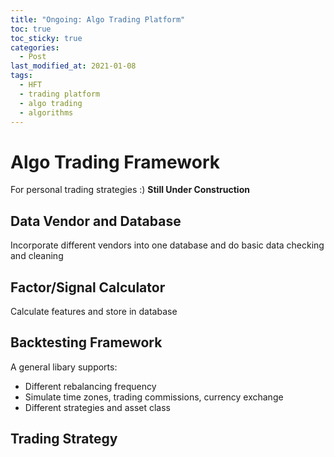 ```yaml
---
title: "Ongoing: Algo Trading Platform"
toc: true
toc_sticky: true
categories: 
  - Post
last_modified_at: 2021-01-08
tags:
  - HFT
  - trading platform
  - algo trading
  - algorithms
---
```


# Algo Trading Framework

For personal trading strategies :) **Still Under Construction**

## Data Vendor and Database
Incorporate different vendors into one database and do basic data checking and cleaning

## Factor/Signal Calculator
Calculate features and store in database

## Backtesting Framework
A general libary supports:
  - Different rebalancing frequency
  - Simulate time zones, trading commissions, currency exchange
  - Different strategies and asset class

## Trading Strategy

<!-- ```python
# test
def func(arr):
  return arr.sorted()
``` -->